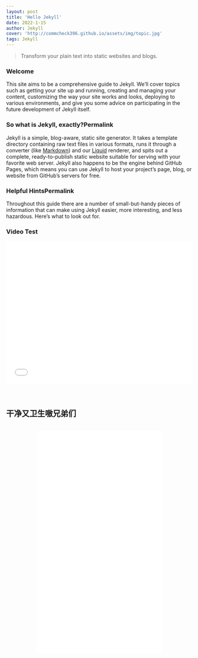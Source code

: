 ```yaml
---
layout: post
title: 'Hello Jekyll'
date: 2022-1-15
author: Jekyll
cover: 'http://commcheck396.github.io/assets/img/topic.jpg'
tags: Jekyll
---
```


> Transform your plain text into static websites and blogs.

### Welcome

This site aims to be a comprehensive guide to Jekyll. We’ll cover topics such as getting your site up and running, creating and managing your content, customizing the way your site works and looks, deploying to various environments, and give you some advice on participating in the future development of Jekyll itself.

### So what is Jekyll, exactly?Permalink

Jekyll is a simple, blog-aware, static site generator. It takes a template directory containing raw text files in various formats, runs it through a converter (like [Markdown](https://daringfireball.net/projects/markdown/)) and our [Liquid](https://github.com/Shopify/liquid/wiki) renderer, and spits out a complete, ready-to-publish static website suitable for serving with your favorite web server. Jekyll also happens to be the engine behind GitHub Pages, which means you can use Jekyll to host your project’s page, blog, or website from GitHub’s servers for free.

### Helpful HintsPermalink

Throughout this guide there are a number of small-but-handy pieces of information that can make using Jekyll easier, more interesting, and less hazardous. Here’s what to look out for.

### Video Test

<!-- <iframe type="text/html" width="100%" height="385" src="https://www.bilibili.com/embed/BV16A411K7Cn?" frameborder="0"></iframe> -->
<iframe type="text/html" width="100%" height="385" src="//player.bilibili.com/player.html?aid=331959279&bvid=BV16A411K7Cn&cid=305165767&page=1" scrolling="no" frameborder="no" framespacing="0" allowfullscreen="true"> </iframe>
<br/>
<br/>
<br/>

## 干净又卫生嗷兄弟们
<br/>
<div align=center><iframe type="text/html" width="340" height="600" src="//player.bilibili.com/player.html?aid=893047896&bvid=BV1UP4y1E7wA&cid=481738591&page=1" scrolling="no"  frameborder="no" framespacing="0" allowfullscreen="true" text-align="center"> </iframe></div>
